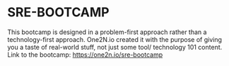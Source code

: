 # SRE-BOOTCAMP
This bootcamp is designed in a problem-first approach rather than a technology-first approach. One2N.io created it with the purpose of giving you a taste of real-world stuff, not just some tool/ technology 101 content. Link to the bootcamp: https://one2n.io/sre-bootcamp
